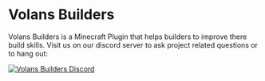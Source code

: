 # Volans Builders

Volans Builders is a Minecraft Plugin that helps builders to improve there build skills.
Visit us on our discord server to ask project related questions or to hang out:

<a href="https://discord.volans.builders">
         <img alt="Volans Builders Discord" src="https://discord.com/api/guilds/1027609885103366174/widget.png?style=banner4">
</a>